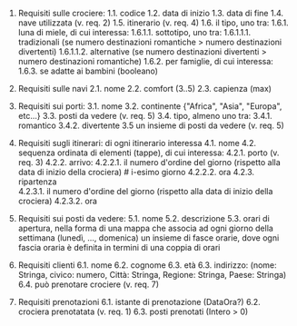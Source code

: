 1. Requisiti sulle crociere:
  1.1. codice 
  1.2. data di inizio
  1.3. data di fine
  1.4. nave utilizzata (v. req. 2)
  1.5. itinerario (v. req. 4)
  1.6. il tipo, uno tra:
    1.6.1. luna di miele, di cui interessa:
      1.6.1.1. sottotipo, uno tra:
        1.6.1.1.1. tradizionali (se numero destinazioni romantiche > numero destinazioni divertenti)
        1.6.1.1.2. alternative (se numero destinazioni divertenti > numero destinazioni romantiche)
    1.6.2. per famiglie, di cui interessa:
      1.6.3. se adatte ai bambini (booleano)

2. Requisiti sulle navi
  2.1. nome
  2.2. comfort (3..5)
  2.3. capienza (max)

3. Requisiti sui porti:
  3.1. nome
  3.2. continente {"Africa", "Asia", "Europa", etc...}
  3.3. posti da vedere (v. req. 5)
  3.4. tipo, almeno uno tra:
    3.4.1. romantico
    3.4.2. divertente
  3.5 un insieme di posti da vedere (v. req. 5)

4. Requisiti sugli itinerari: di ogni itinerario interessa
  4.1. nome
  4.2. sequenza ordinata di elementi (tappe), di cui interessa:
    4.2.1. porto (v. req. 3)
    4.2.2. arrivo:
      4.2.2.1. il numero d'ordine del giorno (rispetto alla data di inizio della crociera) # i-esimo giorno
      4.2.2.2. ora
    4.2.3. ripartenza  
      4.2.3.1. il numero d'ordine del giorno (rispetto alla data di inizio della crociera)
      4.2.3.2. ora

5. Requisiti sui posti da vedere:
  5.1. nome
  5.2. descrizione
  5.3. orari di apertura, nella forma di una mappa che associa ad ogni giorno della settimana (lunedì, ..., domenica) un insieme di fasce orarie, dove ogni fascia oraria è definita in termini di una coppia di orari

6. Requisiti clienti
  6.1. nome
  6.2. cognome
  6.3. età
  6.3. indirizzo: (nome: Stringa, civico: numero, Città: Stringa, Regione: Stringa, Paese: Stringa)
  6.4. può prenotare crociere (v. req. 7) 

7. Requisiti prenotazioni
  6.1. istante di prenotazione (DataOra?)
  6.2. crociera prenotatata (v. req. 1)
  6.3. posti prenotati (Intero > 0)

